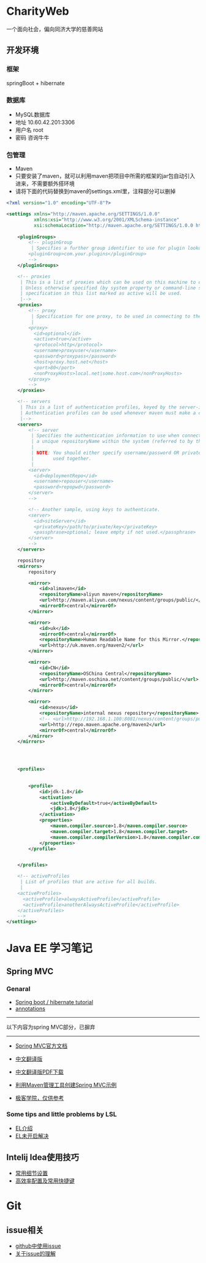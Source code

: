 # CharityWeb
一个面向社会，偏向同济大学的慈善网站
## 开发环境
### 框架
springBoot + hibernate
### 数据库
- MySQL数据库
- 地址 10.60.42.201:3306
- 用户名 root
- 密码 咨询牛牛

### 包管理
- Maven
- 只要安装了maven，就可以利用maven把项目中所需的框架的jar包自动引入进来，不需要额外搭环境
- 请将下面的代码替换到maven的settings.xml里，注释部分可以删掉
```xml
<?xml version="1.0" encoding="UTF-8"?>

<settings xmlns="http://maven.apache.org/SETTINGS/1.0.0"
          xmlns:xsi="http://www.w3.org/2001/XMLSchema-instance"
          xsi:schemaLocation="http://maven.apache.org/SETTINGS/1.0.0 http://maven.apache.org/xsd/settings-1.0.0.xsd">
    
    <pluginGroups>
        <!-- pluginGroup
         | Specifies a further group identifier to use for plugin lookup.
        <pluginGroup>com.your.plugins</pluginGroup>
        -->
    </pluginGroups>

    <!-- proxies
     | This is a list of proxies which can be used on this machine to connect to the network.
     | Unless otherwise specified (by system property or command-line switch), the first proxy
     | specification in this list marked as active will be used.
     |-->
    <proxies>
        <!-- proxy
         | Specification for one proxy, to be used in connecting to the network.
         |
        <proxy>
          <id>optional</id>
          <active>true</active>
          <protocol>http</protocol>
          <username>proxyuser</username>
          <password>proxypass</password>
          <host>proxy.host.net</host>
          <port>80</port>
          <nonProxyHosts>local.net|some.host.com</nonProxyHosts>
        </proxy>
        -->
    </proxies>

    <!-- servers
     | This is a list of authentication profiles, keyed by the server-id used within the system.
     | Authentication profiles can be used whenever maven must make a connection to a remote server.
     |-->
    <servers>
        <!-- server
         | Specifies the authentication information to use when connecting to a particular server, identified by
         | a unique repositoryName within the system (referred to by the 'id' attribute below).
         |
         | NOTE: You should either specify username/password OR privateKey/passphrase, since these pairings are
         |       used together.
         |
        <server>
          <id>deploymentRepo</id>
          <username>repouser</username>
          <password>repopwd</password>
        </server>
        -->

        <!-- Another sample, using keys to authenticate.
        <server>
          <id>siteServer</id>
          <privateKey>/path/to/private/key</privateKey>
          <passphrase>optional; leave empty if not used.</passphrase>
        </server>
        -->
    </servers>

    repository
    <mirrors>
        repository

        <mirror>
            <id>alimaven</id>
            <repositoryName>aliyun maven</repositoryName>
            <url>http://maven.aliyun.com/nexus/content/groups/public/</url>
            <mirrorOf>central</mirrorOf>
        </mirror>

        <mirror>
            <id>uk</id>
            <mirrorOf>central</mirrorOf>
            <repositoryName>Human Readable Name for this Mirror.</repositoryName>
            <url>http://uk.maven.org/maven2/</url>
        </mirror>

        <mirror>
            <id>CN</id>
            <repositoryName>OSChina Central</repositoryName>
            <url>http://maven.oschina.net/content/groups/public/</url>
            <mirrorOf>central</mirrorOf>
        </mirror>

        <mirror>
            <id>nexus</id>
            <repositoryName>internal nexus repository</repositoryName>
            <!-- <url>http://192.168.1.100:8081/nexus/content/groups/public/</url>-->
            <url>http://repo.maven.apache.org/maven2</url>
            <mirrorOf>central</mirrorOf>
        </mirror>
    </mirrors>



    
    <profiles>
        

        <profile>
            <id>jdk-1.8</id>
            <activation>
                <activeByDefault>true</activeByDefault>
                <jdk>1.8</jdk>
            </activation>
            <properties>
                <maven.compiler.source>1.8</maven.compiler.source>
                <maven.compiler.target>1.8</maven.compiler.target>
                <maven.compiler.compilerVersion>1.8</maven.compiler.compilerVersion>
            </properties>
        </profile>


    </profiles>

    <!-- activeProfiles
     | List of profiles that are active for all builds.
     |
    <activeProfiles>
      <activeProfile>alwaysActiveProfile</activeProfile>
      <activeProfile>anotherAlwaysActiveProfile</activeProfile>
    </activeProfiles>
    -->
</settings>

```





# Java EE 学习笔记
## Spring MVC
### Genaral

- [Spring boot / hibernate tutorial](https://www.callicoder.com/spring-boot-rest-api-tutorial-with-mysql-jpa-hibernate/)
- [annotations](http://blog.csdn.net/weixin_35852328/article/details/73649232)
*************
以下内容为spring MVC部分，已摒弃
*************
- [Spring MVC官方文档](https://docs.spring.io/spring/docs/current/spring-framework-reference/web.html)
- [中文翻译版](https://linesh.gitbooks.io/spring-mvc-documentation-linesh-translation/content/)
- [中文翻译版PDF下载](https://www.gitbook.com/book/linesh/spring-mvc-documentation-linesh-translation/details)

- [利用Maven管理工具创建Spring MVC示例](http://blog.csdn.net/ronmy/article/details/55532254)

- [极客学院，仅供参考](http://wiki.jikexueyuan.com/project/spring/web-mvc-framework.html)
### Some tips and little problems  by LSL
- [EL介绍](https://stackoverflow.com/tags/el/info)
- [EL未开启解决](http://blog.csdn.net/supersunshine/article/details/33740791)

## Intelij Idea使用技巧
- [常用细节设置](http://wiki.jikexueyuan.com/project/intellij-idea-tutorial/settings-introduce-1.html)
- [高效率配置及常用快捷键](https://itjh.net/2016/08/18/idea-good-conf/)

# Git

## issue相关
- [github中使用issue](http://www.jianshu.com/p/5ba1e7f5ad70)
- [关于issue的理解](http://note.openmindclub.com/power/github-issue.html)